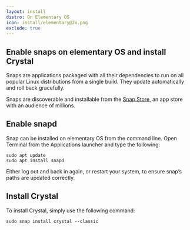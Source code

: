 ```yaml
---
layout: install
distro: On Elementary OS
icon: install/elementary@2x.png
exclude: true
---
```


## Enable snaps on elementary OS and install Crystal
Snaps are applications packaged with all their dependencies to run on all popular Linux distributions from a single build. They update automatically and roll back gracefully.

Snaps are discoverable and installable from the [Snap Store](https://snapcraft.io/store), an app store with an audience of millions.


## Enable snapd
Snap can be installed on elementary OS from the command line. Open Terminal from the Applications launcher and type the following:

```
sudo apt update
sudo apt install snapd
```

Either log out and back in again, or restart your system, to ensure snap’s paths are updated correctly.

## Install Crystal
To install Crystal, simply use the following command:

```
sudo snap install crystal --classic
```